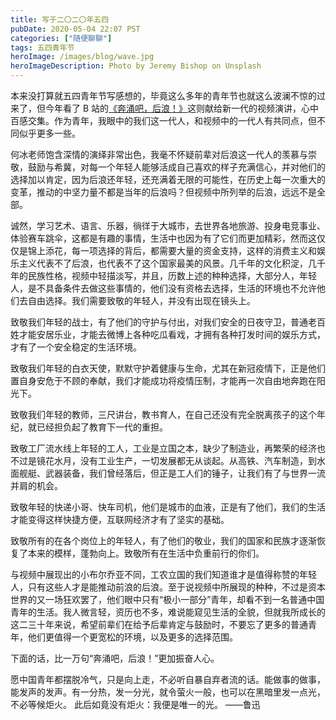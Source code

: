 ```yaml
---
title: 写于二〇二〇年五四
pubDate: 2020-05-04 22:07 PST
categories: ["随便聊聊"]
tags: 五四青年节
heroImage: /images/blog/wave.jpg
heroImageDescription: Photo by Jeremy Bishop on Unsplash
---
```


本来没打算就五四青年节写感想的，毕竟这么多年的青年节也就这么波澜不惊的过来了，但今年看了 B 站的[《奔涌吧，后浪！》](https://www.bilibili.com/video/BV1FV411d7u7)这则献给新一代的视频演讲，心中百感交集。作为青年，我眼中的我们这一代人，和视频中的一代人有共同点，但不同似乎更多一些。

何冰老师饱含深情的演绎非常出色，我毫不怀疑前辈对后浪这一代人的羡慕与崇敬，鼓励与希冀，对每一个年轻人能够活成自己喜欢的样子充满信心，并对他们的选择加以肯定，因为后浪还年轻，还充满着无限的可能性，在历史上每一次重大的变革，推动的中坚力量不都是当年的后浪吗？但视频中所列举的后浪，远远不是全部。

诚然，学习艺术、语言、乐器，徜徉于大城市，去世界各地旅游、投身电竞事业、体验赛车跳伞，这都是有趣的事情，生活中也因为有了它们而更加精彩，然而这仅仅是锦上添花，每一项选择的背后，都需要大量的资金支持，这样的消费主义和娱乐主义代表不了后浪，也代表不了这个国家最美的风景。几千年的文化积淀，几千年的民族性格，视频中轻描淡写，并且，历数上述的种种选择，大部分人，年轻人，是不具备条件去做这些事情的，他们没有资格去选择，生活的环境也不允许他们去自由选择。我们需要致敬的年轻人，并没有出现在镜头上。

致敬我们年轻的战士，有了他们的守护与付出，对我们安全的日夜守卫，普通老百姓才能安居乐业，才能去微博上各种吃瓜看戏，才拥有各种打发时间的娱乐方式，才有了一个安全稳定的生活环境。

致敬我们年轻的白衣天使，默默守护着健康与生命，尤其在新冠疫情下，正是他们置自身安危于不顾的奉献，我们才能成功将疫情压制，才能再一次自由地奔跑在阳光下。

致敬我们年轻的教师，三尺讲台，教书育人，在自己还没有完全脱离孩子的这个年纪，就已经担负起了教育下一代的重担。

致敬工厂流水线上年轻的工人，工业是立国之本，缺少了制造业，再繁荣的经济也不过是镜花水月，没有工业生产，一切发展都无从谈起。从高铁、汽车制造，到水面舰艇、武器装备，我们曾经落后，但正是工人们的锤子，让我们有了与世界一流并肩的机会。

致敬年轻的快递小哥、快车司机，他们是城市的血液，正是有了他们，我们的生活才能变得这样快捷方便，互联网经济才有了坚实的基础。

致敬所有的在各个岗位上的年轻人，有了他们的敬业，我们的国家和民族才逐渐恢复了本来的模样，蓬勃向上。致敬所有在生活中负重前行的你们。

与视频中展现出的小布尔乔亚不同，工农立国的我们知道谁才是值得称赞的年轻人，只有这些人才是能推动前浪的后浪。至于说视频中所展现的种种，不过是资本世界的又一场狂欢罢了，他们眼中只有“极小一部分”青年，却看不到一名普通中国青年的生活。我人微言轻，资历也不多，难说能窥见生活的全貌，但就我所成长的这二三十年来说，希望前辈们在给予后辈肯定与鼓励时，不要忘了更多的普通青年，他们更值得一个更宽松的环境，以及更多的选择范围。

下面的话，比一万句“奔涌吧，后浪！”更加振奋人心。

愿中国青年都摆脱冷气，只是向上走，不必听自暴自弃者流的话。能做事的做事，能发声的发声。有一分热，发一分光，就令萤火一般，也可以在黑暗里发一点光，不必等候炬火。 此后如竟没有炬火：我便是唯一的光。 ——鲁迅

